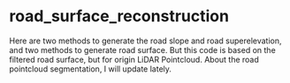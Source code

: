 # road_surface_reconstruction
Here are two methods to generate the road slope and road superelevation, and two methods to generate road surface.
But this code is based on the filtered road surface, but for origin LiDAR Pointcloud. 
About the road pointcloud segmentation, I will update lately.
